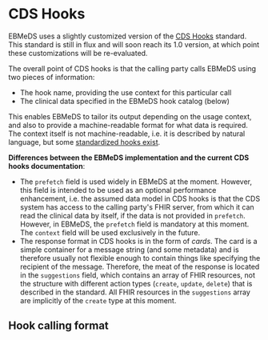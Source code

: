 # CDS Hooks

EBMeDS uses a slightly customized version of the [CDS Hooks](http://cds-hooks.org) standard. This standard is still in flux and will soon reach its 1.0 version, at which point these customizations will be re-evaluated.

The overall point of CDS hooks is that the calling party calls EBMeDS using two pieces of information:

* The hook name, providing the use context for this particular call
* The clinical data specified in the EBMeDS hook catalog (below)

This enables EBMeDS to tailor its output depending on the usage context, and also to provide a machine-readable format for what data is required. The context itself is not machine-readable, i.e. it is described by natural language, but some [standardized hooks exist](http://cds-hooks.org/#hook-catalog).

**Differences between the EBMeDS implementation and the current CDS hooks documentation**:

* The `prefetch` field is used widely in EBMeDS at the moment. However, this field is intended to be used as an optional performance enhancement, i.e. the assumed data model in CDS hooks is that the CDS system has access to the calling party's FHIR server, from which it can read the clinical data by itself, if the data is not provided in `prefetch`. However, in EBMeDS, the `prefetch` field is mandatory at this moment. The `context` field will be used exclusively in the future.
* The response format in CDS hooks is in the form of *cards*. The card is a simple container for a message string (and some metadata) and is therefore usually not flexible enough to contain things like specifying the recipient of the message. Therefore, the meat of the response is located in the `suggestions` field, which contains an array of FHIR resources, not the structure with different action types (`create`, `update`, `delete`) that is described in the standard. All FHIR resources in the `suggestions` array are implicitly of the `create` type at this moment.

## Hook calling format

